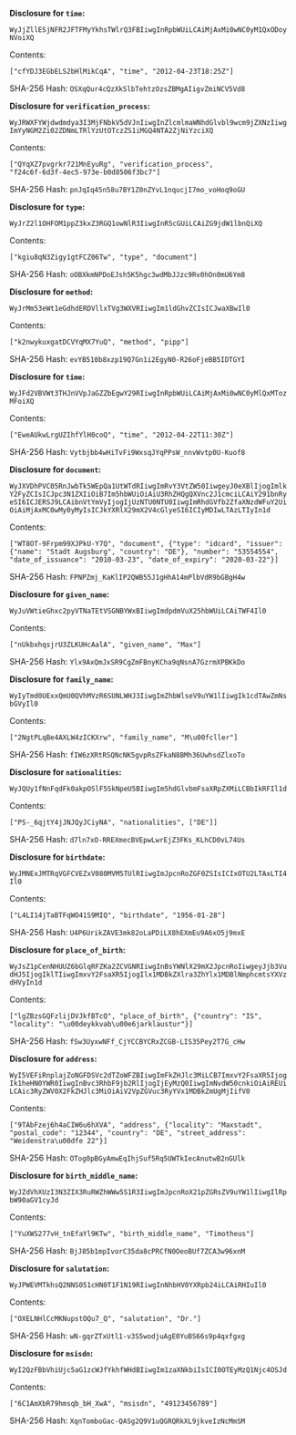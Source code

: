 __Disclosure for `time`:__

```
WyJjZllESjNFR2JFTFMyYkhsTWlrQ3FBIiwgInRpbWUiLCAiMjAxMi0wNC0yM1QxODoy
NVoiXQ
```

Contents:

```
["cfYDJ3EGbELS2bHlMikCqA", "time", "2012-04-23T18:25Z"]
```

SHA-256 Hash: `OSXqQur4cQzXkSlbTehtzOzsZBMgAIigvZmiNCV5Vd8`

__Disclosure for `verification_process`:__

```
WyJRWXFYWjdwdmdya3I3MjFNbkV5dVJnIiwgInZlcmlmaWNhdGlvbl9wcm9jZXNzIiwg
ImYyNGM2Zi02ZDNmLTRlYzUtOTczZS1iMGQ4NTA2ZjNiYzciXQ
```

Contents:

```
["QYqXZ7pvgrkr721MnEyuRg", "verification_process",
"f24c6f-6d3f-4ec5-973e-b0d8506f3bc7"]
```

SHA-256 Hash: `pnJqIq45n58u7BY1Z0nZYvL1nqucjI7mo_voHoq9oGU`

__Disclosure for `type`:__

```
WyJrZ2l1OHFOM1ppZ3kxZ3RGQ1owNlR3IiwgInR5cGUiLCAiZG9jdW1lbnQiXQ
```

Contents:

```
["kgiu8qN3Zigy1gtFCZ06Tw", "type", "document"]
```

SHA-256 Hash: `oOBXkmNPDoEJsh5K5hgc3wdMbJJzc9Rv0hOn0mU6Ym8`

__Disclosure for `method`:__

```
WyJrMm53eWt1eGdhdERDVllxTVg3WXVRIiwgIm1ldGhvZCIsICJwaXBwIl0
```

Contents:

```
["k2nwykuxgatDCVYqMX7YuQ", "method", "pipp"]
```

SHA-256 Hash: `evYB510b8xzp19Q7Gn1i2EgyN0-R26oFjeBB5IDTGYI`

__Disclosure for `time`:__

```
WyJFd2VBVWt3THJnVVpJaGZZbEgwY29RIiwgInRpbWUiLCAiMjAxMi0wNC0yMlQxMToz
MFoiXQ
```

Contents:

```
["EweAUkwLrgUZIhfYlH0coQ", "time", "2012-04-22T11:30Z"]
```

SHA-256 Hash: `Vytbjbb4wHiTvFi9WxsqJYqPPsW_nnvWvtp0U-Kuof8`

__Disclosure for `document`:__

```
WyJXVDhPVC05RnJwbTk5WEpQa1UtWTdRIiwgImRvY3VtZW50IiwgeyJ0eXBlIjogImlk
Y2FyZCIsICJpc3N1ZXIiOiB7Im5hbWUiOiAiU3RhZHQgQXVnc2J1cmciLCAiY291bnRy
eSI6ICJERSJ9LCAibnVtYmVyIjogIjUzNTU0NTU0IiwgImRhdGVfb2ZfaXNzdWFuY2Ui
OiAiMjAxMC0wMy0yMyIsICJkYXRlX29mX2V4cGlyeSI6ICIyMDIwLTAzLTIyIn1d
```

Contents:

```
["WT8OT-9Frpm99XJPkU-Y7Q", "document", {"type": "idcard", "issuer":
{"name": "Stadt Augsburg", "country": "DE"}, "number": "53554554",
"date_of_issuance": "2010-03-23", "date_of_expiry": "2020-03-22"}]
```

SHA-256 Hash: `FPNPZmj_KaKlIP2QWB55J1gHhA14mPlbVdR9bGBgH4w`

__Disclosure for `given_name`:__

```
WyJuVWtieGhxc2pyVTNaTEtVSGNBYWxBIiwgImdpdmVuX25hbWUiLCAiTWF4Il0
```

Contents:

```
["nUkbxhqsjrU3ZLKUHcAalA", "given_name", "Max"]
```

SHA-256 Hash: `Ylx9AxQmJxSR9CgZmFBnyKCha9qNsnA7GzrmXPBKkDo`

__Disclosure for `family_name`:__

```
WyIyTmd0UExxQmU0QVhMVzR6SUNLWHJ3IiwgImZhbWlseV9uYW1lIiwgIk1cdTAwZmNs
bGVyIl0
```

Contents:

```
["2NgtPLqBe4AXLW4zICKXrw", "family_name", "M\u00fcller"]
```

SHA-256 Hash: `fIW6zXRtRSQNcNK5gvpRsZFkaN8BMh36UwhsdZlxoTo`

__Disclosure for `nationalities`:__

```
WyJQUy1fNnFqdFk0akpOSlF5SkNpeU5BIiwgIm5hdGlvbmFsaXRpZXMiLCBbIkRFIl1d
```

Contents:

```
["PS-_6qjtY4jJNJQyJCiyNA", "nationalities", ["DE"]]
```

SHA-256 Hash: `d7ln7xO-RREXmecBVEpwLwrEjZ3FKs_KLhCD0vL74Us`

__Disclosure for `birthdate`:__

```
WyJMNExJMTRqVGFCVEZxV080MVM5TUlRIiwgImJpcnRoZGF0ZSIsICIxOTU2LTAxLTI4
Il0
```

Contents:

```
["L4LI14jTaBTFqWO41S9MIQ", "birthdate", "1956-01-28"]
```

SHA-256 Hash: `U4P6UrikZAVE3mk82oLaPDiLX8hEXmEu9A6xO5j9mxE`

__Disclosure for `place_of_birth`:__

```
WyJsZ1pCenNHUUZ6bGlqRFZKa2ZCVGNRIiwgInBsYWNlX29mX2JpcnRoIiwgeyJjb3Vu
dHJ5IjogIklTIiwgImxvY2FsaXR5IjogIlx1MDBkZXlra3ZhYlx1MDBlNmphcmtsYXVz
dHVyIn1d
```

Contents:

```
["lgZBzsGQFzlijDVJkfBTcQ", "place_of_birth", {"country": "IS",
"locality": "\u00deykkvab\u00e6jarklaustur"}]
```

SHA-256 Hash: `fSw3UyxwNFf_CjYCCBYCRxZCGB-LIS35Pey2T7G_cHw`

__Disclosure for `address`:__

```
WyI5VEFiRnplajZoNGFDSVc2dTZoWFZBIiwgImFkZHJlc3MiLCB7ImxvY2FsaXR5Ijog
Ik1heHN0YWR0IiwgInBvc3RhbF9jb2RlIjogIjEyMzQ0IiwgImNvdW50cnkiOiAiREUi
LCAic3RyZWV0X2FkZHJlc3MiOiAiV2VpZGVuc3RyYVx1MDBkZmUgMjIifV0
```

Contents:

```
["9TAbFzej6h4aCIW6u6hXVA", "address", {"locality": "Maxstadt",
"postal_code": "12344", "country": "DE", "street_address":
"Weidenstra\u00dfe 22"}]
```

SHA-256 Hash: `OTog0pBGyAmwEqIhjSuf5Rq5UWTkIecAnutwB2nGUlk`

__Disclosure for `birth_middle_name`:__

```
WyJZdVhXUzI3N3ZIX3RuRWZhWWw5S1R3IiwgImJpcnRoX21pZGRsZV9uYW1lIiwgIlRp
bW90aGV1cyJd
```

Contents:

```
["YuXWS277vH_tnEfaYl9KTw", "birth_middle_name", "Timotheus"]
```

SHA-256 Hash: `BjJ85b1mpIvorC35da8cPRCfN0OeoBUf7ZCA3w96xnM`

__Disclosure for `salutation`:__

```
WyJPWEVMTkhsQ2NNS051cHN0T1F1N19RIiwgInNhbHV0YXRpb24iLCAiRHIuIl0
```

Contents:

```
["OXELNHlCcMKNupstOQu7_Q", "salutation", "Dr."]
```

SHA-256 Hash: `wN-gqrZTxUtl1-v3S5wodjuAgE0YuBS66s9p4qxfgxg`

__Disclosure for `msisdn`:__

```
WyI2QzFBbVhiUjc5aG1zcWJfYkhfWHdBIiwgIm1zaXNkbiIsICI0OTEyMzQ1Njc4OSJd
```

Contents:

```
["6C1AmXbR79hmsqb_bH_XwA", "msisdn", "49123456789"]
```

SHA-256 Hash: `XqnTomboGac-QASg2Q9V1uQGRQRkXL9jkveIzNcMmSM`